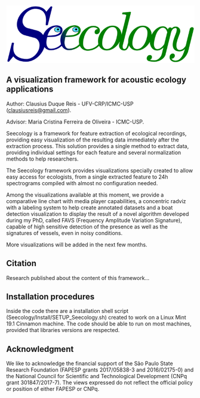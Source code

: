 ![alt text](https://github.com/clausiusreis/Seecology/blob/master/Seecology/static/images/Seecology.png?raw=true)

## A visualization framework for acoustic ecology applications

Author: Clausius Duque Reis - UFV-CRP/ICMC-USP (clausiusreis@gmail.com).

Advisor: Maria Cristina Ferreira de Oliveira - ICMC-USP.

Seecology is a framework for feature extraction of ecological recordings, providing easy visualization of the resulting data immediately after the extraction process. This solution provides a single method to extract data, providing individual settings for each feature and several normalization methods to help researchers.

The Seecology framework provides visualizations specially created to allow easy access for ecologists, from a single extracted feature to 24h spectrograms compiled with almost no configuration needed.

Among the visualizations available at this moment, we provide a comparative line chart with media player capabilities, a concentric radviz with a labeling system to help create annotated datasets and a boat detection visualization to display the result of a novel algorithm developed during my PhD, called FAVS (Frequency Amplitude Variation Signature), capable of high sensitive detection of the presence as well as the signatures of vessels, even in noisy conditions.

More visualizations will be added in the next few months.

## Citation
Research published about the content of this framework...

## Installation procedures
Inside the code there are a installation shell script (Seecology/Install/SETUP_Seecology.sh) created to work on a Linux Mint 19.1 Cinnamon machine. The code should be able to run on most machines, provided that libraries versions are respected.

## Acknowledgment
We like to acknowledge the financial support of the São Paulo State Research Foundation (FAPESP grants 2017/05838-3 and 2016/02175-0) and the National Council for Scientific and Technological Development (CNPq grant 301847/2017-7). The views expressed do not reflect the official policy or position of either FAPESP or CNPq.
